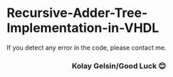 # Recursive-Adder-Tree-Implementation-in-VHDL

If you detect any error in the code, please contact me.
<h3 align="center">Kolay Gelsin/Good Luck 😊 </h3>
